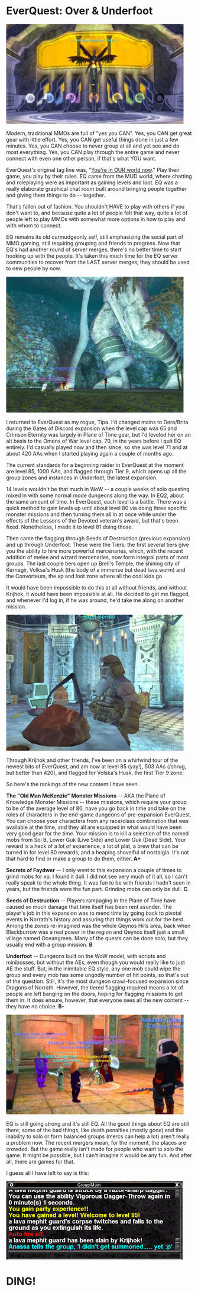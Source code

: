 # EverQuest: Over & Underfoot

[![](../uploads/2010/06/eqgame-2010-06-26-20-28-38-891-480x269.jpg "The Vault Guardian")](../uploads/2010/06/eqgame-2010-06-26-20-28-38-891.jpg)

Modern, traditional MMOs are full of "yes you CAN". Yes, you CAN get great gear with little effort. Yes, you CAN get useful things done in just a few minutes. Yes, you CAN choose to never group at all and yet see and do most everything. Yes, you CAN play through the entire game and never connect with even one other person, if that's what YOU want.

EverQuest's original tag line was, "[You're in OUR world now](http://everything2.com/title/You%2527re+in+our+world+now)." Play their game, you play by their rules. EQ came from the MUD world, where chatting and roleplaying were as important as gaining levels and loot. EQ was a really elaborate graphical chat room built around bringing people together and giving them things to do -- together.

That's fallen out of fashion. You shouldn't HAVE to play with others if you don't want to, and because quite a lot of people felt that way, quite a lot of people left to play MMOs with somewhat more options in how to play and with whom to connect.

EQ remains its old curmudgeonly self, still emphasizing the social part of MMO gaming, still requiring grouping and friends to progress. Now that EQ's had another round of server merges, there's no better time to start hooking up with the people. It's taken this much time for the EQ server communities to recover from the LAST server merges; they should be used to new people by now.

[![](../uploads/2010/06/eqgame-2010-06-26-12-08-44-411-480x367.jpg "Fungus Grove")](../uploads/2010/06/eqgame-2010-06-26-12-08-44-411.jpg)

I returned to EverQuest as my rogue, Tipa. I'd changed mains to Dera/Brita during the Gates of Discord expansion when the level cap was 65 and Crimson Eternity was largely in Plane of Time gear, but I'd leveled her on an alt basis to the Omens of War level cap, 70, in the years before I quit EQ entirely. I'd casually played now and then since, so she was level 71 and at about 420 AAs when I started playing again a couple of months ago.

The current standards for a beginning raider in EverQuest at the moment are level 85, 1000 AAs, and flagged through Tier 9, which opens up all the group zones and instances in Underfoot, the latest expansion.

14 levels wouldn't be that much in WoW -- a couple weeks of solo questing mixed in with some normal mode dungeons along the way. In EQ2, about the same amount of time. In EverQuest, each level is a battle. There was a quick method to gain levels up until about level 80 via doing three specific monster missions and then turning them all in at once while under the effects of the Lessons of the Devoted veteran's award, but that's been fixed. Nonetheless, I made it to level 81 doing those.

Then came the flagging through Seeds of Destruction (previous expansion) and up through Underfoot. These were the Tiers; the first several tiers give you the ability to hire more powerful mercenaries, which, with the recent addition of melee and wizard mercenaries, now form integral parts of most groups. The last couple tiers open up Brell's Temple, the shining city of Kernagir, Volksa's Husk (the body of a immense but dead lava worm) and the Convorteum, the xp and loot zone where all the cool kids go.

It would have been impossible to do this at all without friends, and without Krijhok, it would have been impossible at all. He decided to get me flagged, and whenever I'd log in, if he was around, he'd take me along on another mission.

[![](../uploads/2010/06/eqgame-2010-06-26-13-57-42-84-480x367.jpg "Bress Serillis in Brell's Temple")](../uploads/2010/06/eqgame-2010-06-26-13-57-42-84.jpg)

Through Krijhok and other friends, I've been on a whirlwind tour of the newest bits of EverQuest, and am now at level 85 (yay!), 503 AAs (/shrug, but better than 420), and flagged for Volska's Husk, the first Tier 9 zone.

So here's the rankings of the new content I have seen.

**The "Old Man McKenzie" Monster Missions** -- AKA the Plane of Knowledge Monster Missions -- these missions, which require your group to be of the average level of 80, have you go back in time and take on the roles of characters in the end-game dungeons of pre-expansion EverQuest. You can choose your characters from any race/class combination that was available at the time, and they all are equipped in what would have been very good gear for the time. Your mission is to kill a selection of the named mobs from Sol B, Lower Guk (Live Side) and Lower Guk (Dead Side). Your reward is a heck of a lot of experience, a lot of plat, a brew that can be turned in for level 80 rewards, and a heaping shovelful of nostalgia. It's not that hard to find or make a group to do them, either. **A+**

**Secrets of Faydwer** -- I only went to this expansion a couple of times to grind mobs for xp. I found it dull. I did not see very much of it all, so I can't really speak to the whole thing. It was fun to be with friends I hadn't seen in years, but the friends were the fun part. Grinding mobs can only be dull. **C**.

**Seeds of Destruction** -- Players rampaging in the Plane of Time have caused so much damage that time itself has been rent asunder. The player's job in this expansion was to mend time by going back to pivotal events in Norrath's history and assuring that things work out for the best. Among the zones re-imagined was the whole Qeynos Hills area, back when Blackburrow was a real power in the region and Qeynos itself just a small village named Oceangreen. Many of the quests can be done solo, but they usually end with a group mission. **B**

**Underfoot** -- Dungeons built on the WoW model, with scripts and minibosses, but without the AEs, even though you would really like to just AE the stuff. But, in the inimitable EQ style, any one mob could wipe the group and every mob has some ungodly number of hit points, so that's out of the question. Still, it's the most dungeon crawl-focused expansion since Dragons of Norrath. However, the tiered flagging required means a lot of people are left banging on the doors, hoping for flagging missions to get them in. It does ensure, however, that everyone sees all the new content -- they have no choice. **B-**

[![](../uploads/2010/06/eqgame-2010-06-26-23-15-26-331-480x269.jpg "The Cooling Chambers")](../uploads/2010/06/eqgame-2010-06-26-23-15-26-331.jpg)

EQ is still going strong and it's still EQ. All the good things about EQ are still there; some of the bad things, like death penalties (mostly gone) and the inability to solo or form balanced groups (mercs can help a lot) aren't really a problem now. The recent mergers mean, for the moment, the places are crowded. But the game really isn't made for people who want to solo the game. It might be possible, but I can't imagine it would be any fun. And after all, there are games for that.

I guess all I have left to say is this:

[![](../uploads/2010/06/eqgame-2010-06-27-13-08-27-20.jpg "Ding!")](../uploads/2010/06/eqgame-2010-06-27-13-08-27-20.jpg)

DING!
=====



